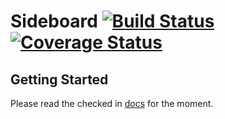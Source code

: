 Sideboard [![Build Status](https://travis-ci.org/appliedsec/sideboard.svg)](https://travis-ci.org/appliedsec/sideboard)[![Coverage Status](https://coveralls.io/repos/appliedsec/sideboard/badge.png)](https://coveralls.io/r/appliedsec/sideboard)
=========

Getting Started
---------------

Please read the checked in [docs](https://github.com/magfest/sideboard/blob/master/docs/source/index.rst) for the moment.
